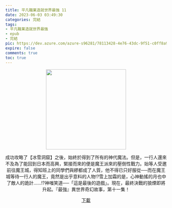 ```yaml
---
title: 平凡職業造就世界最強 11
date: 2023-06-03 03:49:30
categories: 完結
tags:
- 平凡職業造就世界最強
- epub
- 完結
pic: https://dev.azure.com/azure-s96281/78113428-4e76-43dc-9f51-c0ff8a913055/_apis/git/repositories/a379171b-de46-4c10-9b0d-00da23959885/items?path=/Epub%20Cover/%E5%B9%B3%E5%87%A1%E8%81%B7%E6%A5%AD%E9%80%A0%E5%B0%B1%E4%B8%96%E7%95%8C%E6%9C%80%E5%BC%B7-11.jpg&versionDescriptor%5BversionOptions%5D=0&versionDescriptor%5BversionType%5D=0&versionDescriptor%5Bversion%5D=main&resolveLfs=true&%24format=octetStream&api-version=5.0
expire: false
comments: true
toc: true
---
```


<div style="text-align:center" class="kratos-post-content">

<img width="250px" src="https://dev.azure.com/azure-s96281/78113428-4e76-43dc-9f51-c0ff8a913055/_apis/git/repositories/a379171b-de46-4c10-9b0d-00da23959885/items?path=/Epub%20Cover/%E5%B9%B3%E5%87%A1%E8%81%B7%E6%A5%AD%E9%80%A0%E5%B0%B1%E4%B8%96%E7%95%8C%E6%9C%80%E5%BC%B7-11.jpg&versionDescriptor%5BversionOptions%5D=0&versionDescriptor%5BversionType%5D=0&versionDescriptor%5Bversion%5D=main&resolveLfs=true&%24format=octetStream&api-version=5.0">

<p>
成功攻略了【冰雪洞窟】之後，始終於得到了所有的神代魔法。但是，一行人還來不及為了能回到日本而高興，緊接而來的便是魔王派來的壓倒性戰力。始等人受邀前往魔王城，得知班上的同學們與繆都成了人質，他不得已只好服從──而在魔王城等待一行人的魔王，竟然是出乎意料的人物!?雪上加霜的是，心神動搖的月也中了敵人的詭計……!?神嗤笑道──「這是最後的遊戲」。現在，最終決戰的狼煙即將升起。『最強』異世界奇幻故事，第十一集！
</p>

<p>
<a href="https://epubdatabase.azurewebsites.net/EBOOKS/EPUB/完結/平凡職業造就世界最強/%E5%B9%B3%E5%87%A1%E8%81%B7%E6%A5%AD%E9%80%A0%E5%B0%B1%E4%B8%96%E7%95%8C%E6%9C%80%E5%BC%B711.epub?download=1">下載</a>
</p>

</div>
